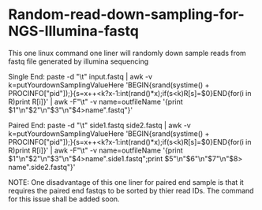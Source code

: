 # Random-read-down-sampling-for-NGS-Illumina-fastq
This one linux command one liner will randomly down sample reads from fastq file generated by illumina sequencing

Single End:
paste -d "\t" input.fastq  | awk -v k=putYourdownSamplingValueHere 'BEGIN{srand(systime() + PROCINFO["pid"]);}{s=x++<k?x-1:int(rand()*x);if(s<k)R[s]=$0}END{for(i in R)print R[i]}' | awk -F"\t" -v name=outfileName '{print $1"\n"$2"\n"$3"\n"$4>name".fastq"}'

Paired End:
paste -d "\t" side1.fastq side2.fastq | awk -v k=putYourdownSamplingValueHere 'BEGIN{srand(systime() + PROCINFO["pid"]);}{s=x++<k?x-1:int(rand()*x);if(s<k)R[s]=$0}END{for(i in R)print R[i]}' | awk -F"\t" -v name=outfileName '{print $1"\n"$2"\n"$3"\n"$4>name".side1.fastq";print  $5"\n"$6"\n"$7"\n"$8> name".side2.fastq"}'

NOTE: One disadvantage of this one liner for paired end sample is that it requires the paired end fastqs to be sorted by thier read IDs. 
      The command for this issue shall be added soon.
